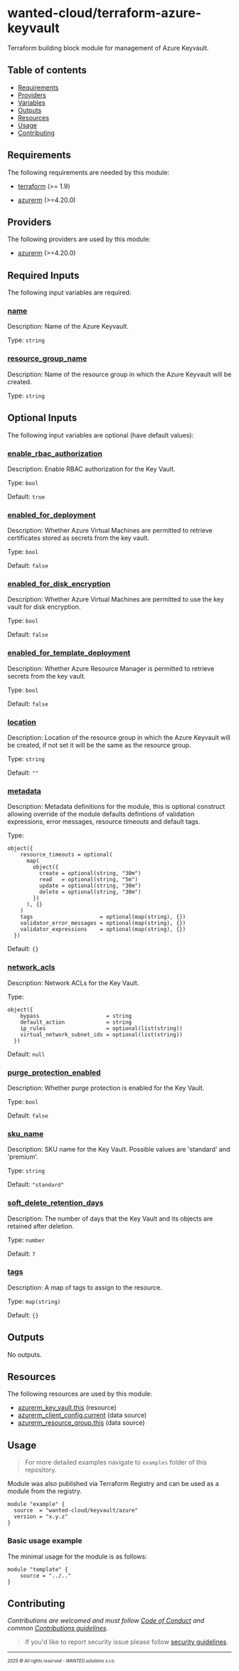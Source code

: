 <!-- BEGIN_TF_DOCS -->
# wanted-cloud/terraform-azure-keyvault

Terraform building block module for management of Azure Keyvault.

## Table of contents

- [Requirements](#requirements)
- [Providers](#providers)
- [Variables](#inputs)
- [Outputs](#outputs)
- [Resources](#resources)
- [Usage](#usage)
- [Contributing](#contributing)

## Requirements

The following requirements are needed by this module:

- <a name="requirement_terraform"></a> [terraform](#requirement\_terraform) (>= 1.9)

- <a name="requirement_azurerm"></a> [azurerm](#requirement\_azurerm) (>=4.20.0)

## Providers

The following providers are used by this module:

- <a name="provider_azurerm"></a> [azurerm](#provider\_azurerm) (>=4.20.0)

## Required Inputs

The following input variables are required:

### <a name="input_name"></a> [name](#input\_name)

Description: Name of the Azure Keyvault.

Type: `string`

### <a name="input_resource_group_name"></a> [resource\_group\_name](#input\_resource\_group\_name)

Description: Name of the resource group in which the Azure Keyvault will be created.

Type: `string`

## Optional Inputs

The following input variables are optional (have default values):

### <a name="input_enable_rbac_authorization"></a> [enable\_rbac\_authorization](#input\_enable\_rbac\_authorization)

Description: Enable RBAC authorization for the Key Vault.

Type: `bool`

Default: `true`

### <a name="input_enabled_for_deployment"></a> [enabled\_for\_deployment](#input\_enabled\_for\_deployment)

Description: Whether Azure Virtual Machines are permitted to retrieve certificates stored as secrets from the key vault.

Type: `bool`

Default: `false`

### <a name="input_enabled_for_disk_encryption"></a> [enabled\_for\_disk\_encryption](#input\_enabled\_for\_disk\_encryption)

Description: Whether Azure Virtual Machines are permitted to use the key vault for disk encryption.

Type: `bool`

Default: `false`

### <a name="input_enabled_for_template_deployment"></a> [enabled\_for\_template\_deployment](#input\_enabled\_for\_template\_deployment)

Description: Whether Azure Resource Manager is permitted to retrieve secrets from the key vault.

Type: `bool`

Default: `false`

### <a name="input_location"></a> [location](#input\_location)

Description: Location of the resource group in which the Azure Keyvault will be created, if not set it will be the same as the resource group.

Type: `string`

Default: `""`

### <a name="input_metadata"></a> [metadata](#input\_metadata)

Description: Metadata definitions for the module, this is optional construct allowing override of the module defaults defintions of validation expressions, error messages, resource timeouts and default tags.

Type:

```hcl
object({
    resource_timeouts = optional(
      map(
        object({
          create = optional(string, "30m")
          read   = optional(string, "5m")
          update = optional(string, "30m")
          delete = optional(string, "30m")
        })
      ), {}
    )
    tags                     = optional(map(string), {})
    validator_error_messages = optional(map(string), {})
    validator_expressions    = optional(map(string), {})
  })
```

Default: `{}`

### <a name="input_network_acls"></a> [network\_acls](#input\_network\_acls)

Description: Network ACLs for the Key Vault.

Type:

```hcl
object({
    bypass                     = string
    default_action             = string
    ip_rules                   = optional(list(string))
    virtual_network_subnet_ids = optional(list(string))
  })
```

Default: `null`

### <a name="input_purge_protection_enabled"></a> [purge\_protection\_enabled](#input\_purge\_protection\_enabled)

Description: Whether purge protection is enabled for the Key Vault.

Type: `bool`

Default: `false`

### <a name="input_sku_name"></a> [sku\_name](#input\_sku\_name)

Description: SKU name for the Key Vault. Possible values are 'standard' and 'premium'.

Type: `string`

Default: `"standard"`

### <a name="input_soft_delete_retention_days"></a> [soft\_delete\_retention\_days](#input\_soft\_delete\_retention\_days)

Description: The number of days that the Key Vault and its objects are retained after deletion.

Type: `number`

Default: `7`

### <a name="input_tags"></a> [tags](#input\_tags)

Description: A map of tags to assign to the resource.

Type: `map(string)`

Default: `{}`

## Outputs

No outputs.

## Resources

The following resources are used by this module:

- [azurerm_key_vault.this](https://registry.terraform.io/providers/hashicorp/azurerm/latest/docs/resources/key_vault) (resource)
- [azurerm_client_config.current](https://registry.terraform.io/providers/hashicorp/azurerm/latest/docs/data-sources/client_config) (data source)
- [azurerm_resource_group.this](https://registry.terraform.io/providers/hashicorp/azurerm/latest/docs/data-sources/resource_group) (data source)

## Usage

> For more detailed examples navigate to `examples` folder of this repository.

Module was also published via Terraform Registry and can be used as a module from the registry.

```hcl
module "example" {
  source  = "wanted-cloud/keyvault/azure"
  version = "x.y.z"
}
```

### Basic usage example

The minimal usage for the module is as follows:

```hcl
module "template" {
    source = "../.."
}
```
## Contributing

_Contributions are welcomed and must follow [Code of Conduct](https://github.com/wanted-cloud/.github?tab=coc-ov-file) and common [Contributions guidelines](https://github.com/wanted-cloud/.github/blob/main/docs/CONTRIBUTING.md)._

> If you'd like to report security issue please follow [security guidelines](https://github.com/wanted-cloud/.github?tab=security-ov-file).
---
<sup><sub>_2025 &copy; All rights reserved - WANTED.solutions s.r.o._</sub></sup>
<!-- END_TF_DOCS -->